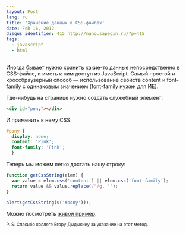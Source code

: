 ```yaml
---
layout: Post
lang: ru
title: 'Хранение данных в CSS-файлах'
date: Feb 16, 2012
disqus_identifier: 415 http://nano.sapegin.ru/?p=415
tags:
  - javascript
  - html
---
```


Иногда бывает нужно хранить какие-то данные непосредственно в CSS-файле, и иметь к ним доступ из JavaScript. Самый простой и кроссбраузерный способ — использование свойств content и font-family с одинаковым значением (font-family нужен для ИЕ).

Где-нибудь на странице нужно создать служебный элемент:

```html
<div id="pony"></div>
```

И применить к нему CSS:

```css
#pony {
  display: none;
  content: 'Pink';
  font-family: 'Pink';
  }
```

Теперь мы можем легко достать нашу строку:

```javascript
function getCssString(elem) {
  var value = elem.css('content') || elem.css('font-family');
  return value && value.replace(/"/g, '');
}

alert(getCssString($('#pony')));
```

Можно посмотреть [живой пример](http://jsfiddle.net/sapegin/aSpwC/).

<small>P. S. Спасибо коллеге Егору Дыдыкину за указание на этот метод.</small>
